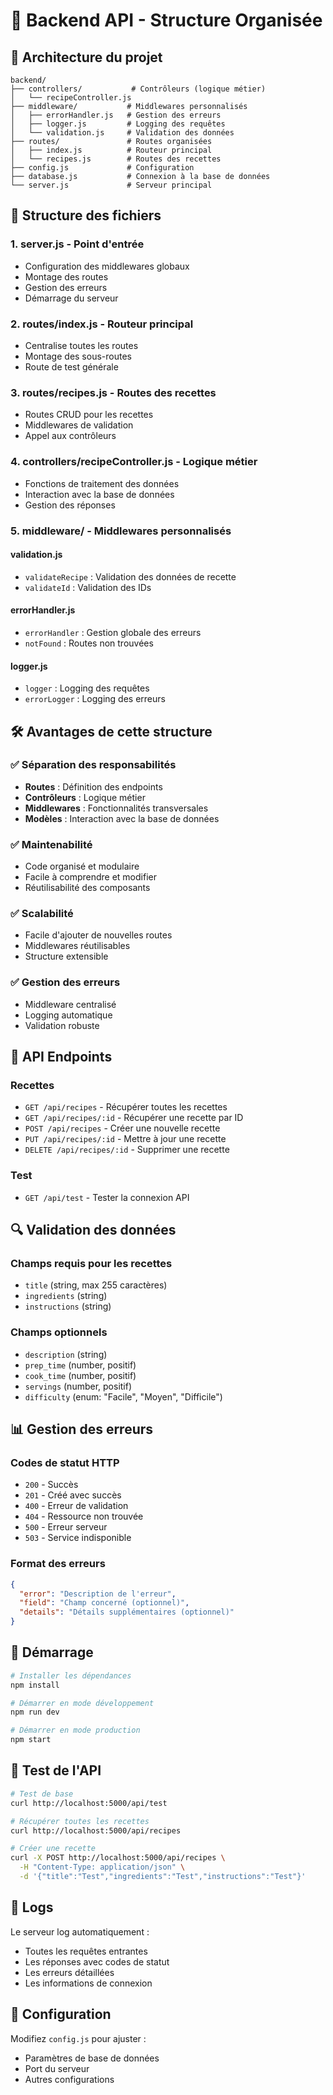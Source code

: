 # 🚀 Backend API - Structure Organisée

## 📁 Architecture du projet

```
backend/
├── controllers/           # Contrôleurs (logique métier)
│   └── recipeController.js
├── middleware/           # Middlewares personnalisés
│   ├── errorHandler.js   # Gestion des erreurs
│   ├── logger.js         # Logging des requêtes
│   └── validation.js     # Validation des données
├── routes/               # Routes organisées
│   ├── index.js          # Routeur principal
│   └── recipes.js        # Routes des recettes
├── config.js             # Configuration
├── database.js           # Connexion à la base de données
└── server.js             # Serveur principal
```

## 🔧 Structure des fichiers

### 1. **server.js** - Point d'entrée

- Configuration des middlewares globaux
- Montage des routes
- Gestion des erreurs
- Démarrage du serveur

### 2. **routes/index.js** - Routeur principal

- Centralise toutes les routes
- Montage des sous-routes
- Route de test générale

### 3. **routes/recipes.js** - Routes des recettes

- Routes CRUD pour les recettes
- Middlewares de validation
- Appel aux contrôleurs

### 4. **controllers/recipeController.js** - Logique métier

- Fonctions de traitement des données
- Interaction avec la base de données
- Gestion des réponses

### 5. **middleware/** - Middlewares personnalisés

#### **validation.js**

- `validateRecipe` : Validation des données de recette
- `validateId` : Validation des IDs

#### **errorHandler.js**

- `errorHandler` : Gestion globale des erreurs
- `notFound` : Routes non trouvées

#### **logger.js**

- `logger` : Logging des requêtes
- `errorLogger` : Logging des erreurs

## 🛠️ Avantages de cette structure

### ✅ **Séparation des responsabilités**

- **Routes** : Définition des endpoints
- **Contrôleurs** : Logique métier
- **Middlewares** : Fonctionnalités transversales
- **Modèles** : Interaction avec la base de données

### ✅ **Maintenabilité**

- Code organisé et modulaire
- Facile à comprendre et modifier
- Réutilisabilité des composants

### ✅ **Scalabilité**

- Facile d'ajouter de nouvelles routes
- Middlewares réutilisables
- Structure extensible

### ✅ **Gestion des erreurs**

- Middleware centralisé
- Logging automatique
- Validation robuste

## 🚀 API Endpoints

### Recettes

- `GET /api/recipes` - Récupérer toutes les recettes
- `GET /api/recipes/:id` - Récupérer une recette par ID
- `POST /api/recipes` - Créer une nouvelle recette
- `PUT /api/recipes/:id` - Mettre à jour une recette
- `DELETE /api/recipes/:id` - Supprimer une recette

### Test

- `GET /api/test` - Tester la connexion API

## 🔍 Validation des données

### Champs requis pour les recettes

- `title` (string, max 255 caractères)
- `ingredients` (string)
- `instructions` (string)

### Champs optionnels

- `description` (string)
- `prep_time` (number, positif)
- `cook_time` (number, positif)
- `servings` (number, positif)
- `difficulty` (enum: "Facile", "Moyen", "Difficile")

## 📊 Gestion des erreurs

### Codes de statut HTTP

- `200` - Succès
- `201` - Créé avec succès
- `400` - Erreur de validation
- `404` - Ressource non trouvée
- `500` - Erreur serveur
- `503` - Service indisponible

### Format des erreurs

```json
{
  "error": "Description de l'erreur",
  "field": "Champ concerné (optionnel)",
  "details": "Détails supplémentaires (optionnel)"
}
```

## 🚀 Démarrage

```bash
# Installer les dépendances
npm install

# Démarrer en mode développement
npm run dev

# Démarrer en mode production
npm start
```

## 🧪 Test de l'API

```bash
# Test de base
curl http://localhost:5000/api/test

# Récupérer toutes les recettes
curl http://localhost:5000/api/recipes

# Créer une recette
curl -X POST http://localhost:5000/api/recipes \
  -H "Content-Type: application/json" \
  -d '{"title":"Test","ingredients":"Test","instructions":"Test"}'
```

## 📝 Logs

Le serveur log automatiquement :

- Toutes les requêtes entrantes
- Les réponses avec codes de statut
- Les erreurs détaillées
- Les informations de connexion

## 🔧 Configuration

Modifiez `config.js` pour ajuster :

- Paramètres de base de données
- Port du serveur
- Autres configurations
